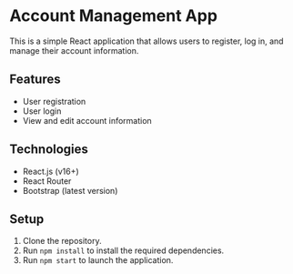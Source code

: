 # Account Management App

This is a simple React application that allows users to register, log in, and manage their account information.

## Features

- User registration
- User login
- View and edit account information

## Technologies

- React.js (v16+)
- React Router
- Bootstrap (latest version)

## Setup

1. Clone the repository.
2. Run `npm install` to install the required dependencies.
3. Run `npm start` to launch the application.
